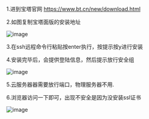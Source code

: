 1.进到宝塔官网 https://www.bt.cn/new/download.html

2.如图复制宝塔面版的安装地址

![image](https://github.com/user-attachments/assets/7a55daf8-22c4-4568-9522-faef01ad3a11)


3.在ssh远程命令行粘贴按enter执行，按提示按y进行安装

4.安装完毕后，会提供登陆信息，然后提示放行安全组

![image](https://github.com/user-attachments/assets/3d698ac6-167a-4c03-afe4-eb7080b3fa4f)


5.云服务器器需要放行端口，物理服务器不用.

6.浏览器访问一下即可，出现不安全是因为没安装ssl证书 

![image](https://github.com/user-attachments/assets/1657872d-1380-449b-a954-64aff3b5d010)
